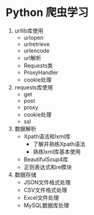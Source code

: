 # Python 爬虫学习
1. urllib库使用
    - urlopen
    - urlretrieve
    - urlencode
    - url解析
    - Requests类
    - ProxyHandler
    - cookie处理
2. requests库使用
    - get
    - post
    - proxy
    - cookie处理
    - ssl
3. 数据解析
    - Xpath语法和lxml库
        - 了解并熟练Xpath语法
        - 熟练lxml库基本使用
    - BeautifulSoup4库
    - 正则表达式和re模块
4. 数据存储
    - JSON文件格式处理
    - CSV文件格式处理
    - Excel文件处理
    - MySQL数据库处理